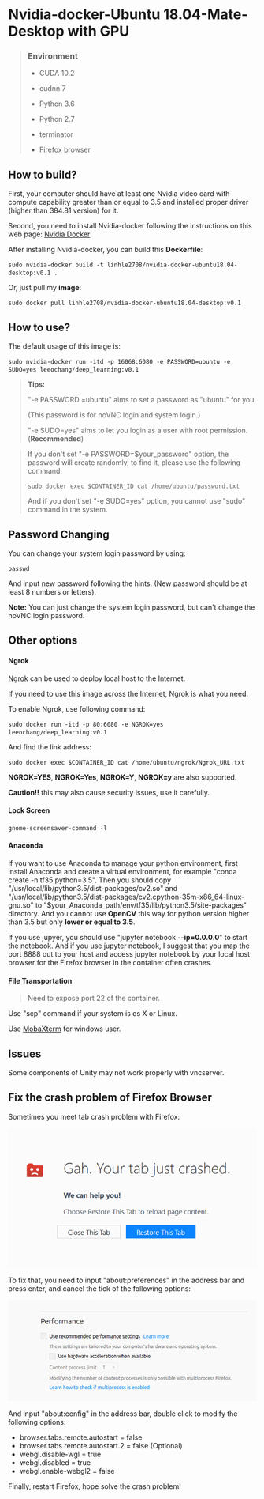 # Nvidia-docker-Ubuntu 18.04-Mate-Desktop with GPU

> ### Environment
>
> - CUDA 10.2
> - cudnn 7
>
>
> - Python 3.6
> - Python 2.7
> - terminator
> - Firefox browser



## How to build?

First, your computer should have at least one Nvidia video card with compute capability greater than or equal to 3.5 and installed proper driver (higher than 384.81 version) for it. 

Second, you need to install Nvidia-docker following the instructions on this web page: [Nvidia Docker](https://github.com/nvidia/nvidia-docker/wiki/Installation-(version-2.0))

After installing Nvidia-docker, you can build this **Dockerfile**:

```
sudo nvidia-docker build -t linhle2708/nvidia-docker-ubuntu18.04-desktop:v0.1 .
```

Or, just pull my **image**:

```
sudo docker pull linhle2708/nvidia-docker-ubuntu18.04-desktop:v0.1
```

## How to use?

The default usage of this image is:

```
sudo nvidia-docker run -itd -p 16068:6080 -e PASSWORD=ubuntu -e SUDO=yes leeochang/deep_learning:v0.1
```

> **Tips:**
>
> "-e PASSWORD =ubuntu"  aims to set a password as "ubuntu" for you.
>
> (This password is for noVNC login and system login.)
>
> "-e SUDO=yes" aims to let you login as a user with root permission. (**Recommended**)

> If you don't set "-e PASSWORD=$your_password" option,  the password will create randomly, to find it, please use the following command:
>
> ```shell
> sudo docker exec $CONTAINER_ID cat /home/ubuntu/password.txt
> ```
>
> And if you don't set "-e SUDO=yes" option, you cannot use "sudo" command in the system.


## Password Changing

You can change your system login password by using:

```shell
passwd
```

And input new password following the hints. (New password should be at least 8 numbers or letters).

**Note:** You can just change the system login password, but can't change the noVNC login password.

## Other options

#### Ngrok

[Ngrok](https://ngrok.com/) can be used to deploy local host to the Internet.

If you need to use this image across the Internet, Ngrok is what you need.

To enable Ngrok, use following command:

```
sudo docker run -itd -p 80:6080 -e NGROK=yes leeochang/deep_learning:v0.1
```

And find the link address:

```
sudo docker exec $CONTAINER_ID cat /home/ubuntu/ngrok/Ngrok_URL.txt
```

**NGROK=YES**, **NGROK=Yes**, **NGROK=Y**, **NGROK=y** are also supported.

 **Caution!!** this may also cause security issues, use it carefully.

#### Lock Screen

```shell
gnome‐screensaver‐command ‐l
```



#### Anaconda

If you want to use Anaconda to manage your python environment, first install Anaconda and create a virtual environment, for example "conda create -n tf35 python=3.5". Then you should copy "/usr/local/lib/python3.5/dist-packages/cv2.so" and "/usr/local/lib/python3.5/dist-packages/cv2.cpython-35m-x86_64-linux-gnu.so" to "$your_Anaconda_path/env/tf35/lib/python3.5/site-packages" directory. And you cannot use **OpenCV** this way for python version higher than 3.5 but only **lower or equal to 3.5**.

If you use jupyer, you should use "jupyter notebook **--ip=0.0.0.0**" to start the notebook. And if you use jupyter notebook, I suggest that you map the port 8888 out to your host and access jupyter notebook by your local host browser for the Firefox browser in the container often crashes.

#### File Transportation

> Need to expose port 22 of the container.

Use "scp" command if your system is os X or Linux.

Use [MobaXterm](https://mobaxterm.mobatek.net/) for windows user.


## Issues

Some components of Unity may not work properly with vncserver.

## Fix the crash problem of Firefox Browser

Sometimes you meet tab crash problem with Firefox:

![](pic/6.png)

To fix that, you need to input "about:preferences" in the address bar and press enter, and cancel the tick of the following options:

![](pic/7.png)

And input "about:config" in the address bar, double click to modify the following options:

- browser.tabs.remote.autostart = false
- browser.tabs.remote.autostart.2 = false (Optional)
- webgl.disable-wgl = true
- webgl.disabled = true
- webgl.enable-webgl2 = false

Finally, restart Firefox, hope solve the crash problem!

